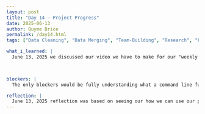 ```yaml
---
layout: post
title: "Day 14 – Project Progress"
date: 2025-06-13
author: Quyme Brice
permalink: /day14.html
tags: ["Data Cleaning", "Data Merging", "Team-Building", "Research", "Flight Delay Prediction Model"]

what_i_learned: |
  June 13, 2025 we discussed our video we have to make for our "weekly video". We had time to structure it and present it properly. Our team have also analyzed our plans for next week of merging our dataset to the actual prediction model. As we were doing research on the data and creating visualizations we discovered we may do multiple visual representations and split them evenly. This may be more time efficient. First we may figure out how we want to display the data of the prediction model. We have also looked into kaggle course to enhance our programming.

  

blockers: |
  The only blockers would be fully understanding what a command line fully do. Seeing multiple command lines work together in order to get a certain result can be interesting. Sometimes you have command lines that shorten other lines. Putting complex codes together can help big project. I'm still learning complex code but its still a learning process.

reflection: |
  June 13, 2025 reflection was based on seeing our how we can use our python skill to the next level but adding viusaliztion. I'm glad that I'm evolving as a person this is helpful for my progress as a person. Today has been a learning experience due using communication skill, python skills, and critical thinking skills. Putting all these skills set together is great work. Our project and team have been working well together to get the job done. I believe this will be a great experience for everyone.
---
```

